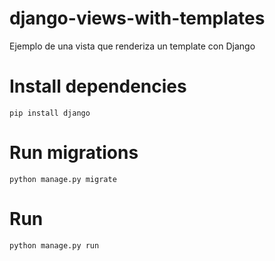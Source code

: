 # django-views-with-templates
Ejemplo de una vista que renderiza un template con Django

# Install dependencies
    pip install django
    
# Run migrations
    python manage.py migrate
    
# Run
    python manage.py run
